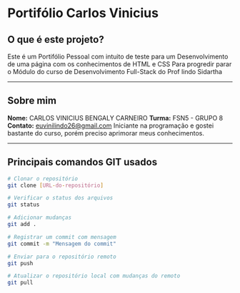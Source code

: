 # Portifólio Carlos Vinicius

## O que é este projeto?

Este é um Portifólio Pessoal com intuito de teste para um Desenvolvimento de uma página com os conhecimentos de HTML e CSS
Para progredir parar o Módulo do curso de Desenvolvimento Full-Stack do Prof lindo Sidartha


---

## Sobre mim

**Nome:** CARLOS VINICIUS BENGALY CARNEIRO 
**Turma:** FSN5 - GRUPO 8
**Contato:** euvinilindo26@gmail.com
Iniciante na programação e gostei bastante do curso, porém preciso aprimorar meus conhecimentos.

---

## Principais comandos GIT usados

```bash
# Clonar o repositório
git clone [URL-do-repositório]

# Verificar o status dos arquivos
git status

# Adicionar mudanças
git add .

# Registrar um commit com mensagem
git commit -m "Mensagem do commit"

# Enviar para o repositório remoto
git push

# Atualizar o repositório local com mudanças do remoto
git pull